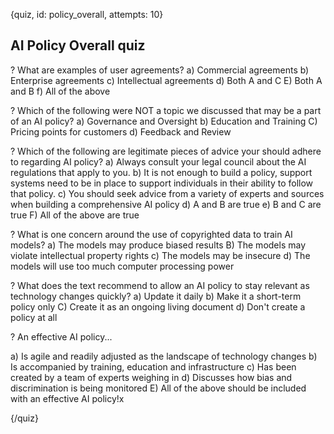 
{quiz, id: policy_overall, attempts: 10}

## AI Policy Overall quiz


? What are examples of user agreements?
a) Commercial agreements
b) Enterprise agreements
c) Intellectual agreements
d) Both A and C
E) Both A and B
f) All of the above

? Which of the following were NOT a topic we discussed that may be a part of an AI policy?
a) Governance and Oversight
b) Education and Training
C) Pricing points for customers
d) Feedback and Review

? Which of the following are legitimate pieces of advice your should adhere to regarding AI policy?
a) Always consult your legal council about the AI regulations that apply to you.
b) It is not enough to build a policy, support systems need to be in place to support individuals in their ability to follow that policy.
c) You should seek advice from a variety of experts and sources when building a comprehensive AI policy
d) A and B are true
e) B and C are true
F) All of the above are true


? What is one concern around the use of copyrighted data to train AI models?
a) The models may produce biased results
B) The models may violate intellectual property rights
c) The models may be insecure
d) The models will use too much computer processing power

? What does the text recommend to allow an AI policy to stay relevant as technology changes quickly?
a) Update it daily
b) Make it a short-term policy only
C) Create it as an ongoing living document
d) Don't create a policy at all

? An effective AI policy...

a) Is agile and readily adjusted as the landscape of technology changes
b) Is accompanied by training, education and infrastructure
c) Has been created by a team of experts weighing in
d) Discusses how bias and discrimination is being monitored
E) All of the above should be included with an effective AI policy!x

{/quiz}
